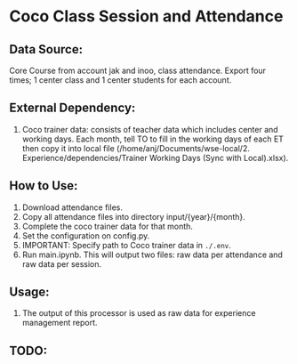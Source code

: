 # Coco Class Session and Attendance

## Data Source:

Core Course from account jak and inoo, class attendance. Export four times; 1 center class and 1 center students for each account.

## External Dependency:

1. Coco trainer data: consists of teacher data which includes center and working days. Each month, tell TO to fill in the working days of each ET then copy it into local file (/home/anj/Documents/wse-local/2. Experience/dependencies/Trainer Working Days (Sync with Local).xlsx).

## How to Use:

1. Download attendance files.
2. Copy all attendance files into directory input/{year}/{month}.
3. Complete the coco trainer data for that month.
4. Set the configuration on config.py.
5. IMPORTANT: Specify path to Coco trainer data in `./.env`.
6. Run main.ipynb. This will output two files: raw data per attendance and raw data per session.

## Usage:

1. The output of this processor is used as raw data for experience management report.

## TODO: 
